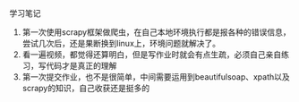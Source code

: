 学习笔记

1. 第一次使用scrapy框架做爬虫，在自己本地环境执行都是报各种的错误信息，尝试几次后，还是果断换到linux上，环境问题就解决了。
2. 看一遍视频，都觉得还算明白，但是写作业时就会有点生疏，必须自己亲自练习，写代码才是真正的理解
3. 第一次提交作业，也不是很简单，中间需要运用到beautifulsoap、xpath以及scrapy的知识，自己收获还是挺多的